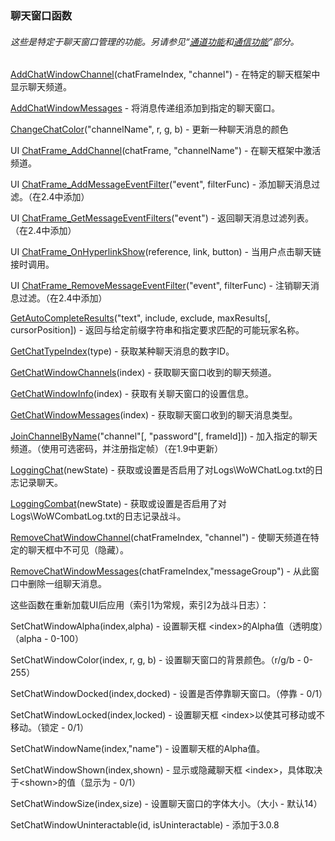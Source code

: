 ### 聊天窗口函数

###### 这些是特定于聊天窗口管理的功能。另请参见“[通道功能](https://wow.gamepedia.com/World_of_Warcraft_API#Channel_Functions)和[通信功能](https://wow.gamepedia.com/World_of_Warcraft_API#Communication_Functions)”部分。

[AddChatWindowChannel](https://wow.gamepedia.com/API_AddChatWindowChannel)\(chatFrameIndex, "channel"\) - 在特定的聊天框架中显示聊天频道。

[AddChatWindowMessages](https://wow.gamepedia.com/API_AddChatWindowMessages) - 将消息传递组添加到指定的聊天窗口。

[ChangeChatColor](https://wow.gamepedia.com/API_ChangeChatColor)\("channelName", r, g, b\) - 更新一种聊天消息的颜色

UI [ChatFrame\_AddChannel](https://wow.gamepedia.com/API_ChatFrame_AddChannel)\(chatFrame, "channelName"\) - 在聊天框架中激活频道。

UI [ChatFrame\_AddMessageEventFilter](https://wow.gamepedia.com/API_ChatFrame_AddMessageEventFilter)\("event", filterFunc\) - 添加聊天消息过滤。（在2.4中添加）

UI [ChatFrame\_GetMessageEventFilters](https://wow.gamepedia.com/API_ChatFrame_GetMessageEventFilters)\("event"\) - 返回聊天消息过滤列表。（在2.4中添加）

UI [ChatFrame\_OnHyperlinkShow](https://wow.gamepedia.com/API_ChatFrame_OnHyperlinkShow)\(reference, link, button\) - 当用户点击聊天链接时调用。

UI [ChatFrame\_RemoveMessageEventFilter](https://wow.gamepedia.com/API_ChatFrame_RemoveMessageEventFilter)\("event", filterFunc\) - 注销聊天消息过滤。（在2.4中添加）

[GetAutoCompleteResults](https://wow.gamepedia.com/API_GetAutoCompleteResults)\("text", include, exclude, maxResults\[, cursorPosition\]\) - 返回与给定前缀字符串和指定要求匹配的可能玩家名称。

[GetChatTypeIndex](https://wow.gamepedia.com/API_GetChatTypeIndex)\(type\) - 获取某种聊天消息的数字ID。

[GetChatWindowChannels](https://wow.gamepedia.com/API_GetChatWindowChannels)\(index\) - 获取聊天窗口收到的聊天频道。

[GetChatWindowInfo](https://wow.gamepedia.com/API_GetChatWindowInfo)\(index\) - 获取有关聊天窗口的设置信息。

[GetChatWindowMessages](https://wow.gamepedia.com/API_GetChatWindowMessages)\(index\) - 获取聊天窗口收到的聊天消息类型。

[JoinChannelByName](https://wow.gamepedia.com/API_JoinChannelByName)\("channel"\[, "password"\[, frameId\]\]\) - 加入指定的聊天频道。（使用可选密码，并注册指定帧）（在1.9中更新）

[LoggingChat](https://wow.gamepedia.com/API_LoggingChat)\(newState\) - 获取或设置是否启用了对Logs\WoWChatLog.txt的日志记录聊天。

[LoggingCombat](https://wow.gamepedia.com/API_LoggingCombat)\(newState\) - 获取或设置是否启用了对Logs\WoWCombatLog.txt的日志记录战斗。

[RemoveChatWindowChannel](https://wow.gamepedia.com/API_RemoveChatWindowChannel)\(chatFrameIndex, "channel"\) - 使聊天频道在特定的聊天框中不可见（隐藏）。

[RemoveChatWindowMessages](https://wow.gamepedia.com/API_RemoveChatWindowMessages)\(chatFrameIndex,"messageGroup"\) - 从此窗口中删除一组聊天消息。

这些函数在重新加载UI后应用（索引1为常规，索引2为战斗日志）：

SetChatWindowAlpha\(index,alpha\) - 设置聊天框 &lt;index&gt;的Alpha值（透明度）（alpha  -  0-100）

SetChatWindowColor\(index, r, g, b\) - 设置聊天窗口的背景颜色。（r/g/b  -  0-255）

SetChatWindowDocked\(index,docked\) - 设置是否停靠聊天窗口。（停靠 -  0/1）

SetChatWindowLocked\(index,locked\) - 设置聊天框 &lt;index&gt;以使其可移动或不移动。（锁定 -  0/1）

SetChatWindowName\(index,"name"\) - 设置聊天框的Alpha值。

SetChatWindowShown\(index,shown\) - 显示或隐藏聊天框 &lt;index&gt;，具体取决于&lt;shown&gt;的值（显示为 -  0/1）

SetChatWindowSize\(index,size\) - 设置聊天窗口的字体大小。（大小 - 默认14）

SetChatWindowUninteractable\(id, isUninteractable\) - 添加于3.0.8

